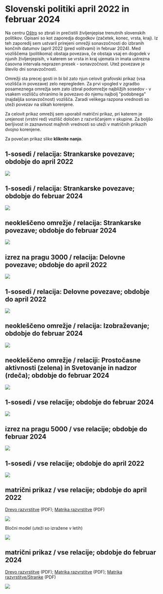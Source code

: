 # Slovenski politiki april 2022 in februar 2024

Na centru [Oštro](https://www.ostro.si/) so zbrali in prečistili življenjepise trenutnih slovenskih politikov. Opisani so kot zaporedja dogodkov (začetek, konec, vrsta, kraj). Iz teh zaporedij sem ustvaril prirejeni omrežji sonavzočnosti do izbranih končnih datumov (april 2022 (pred volitvami) in februar 2024). Med vozliščema (politikoma) obstaja povezava, če obstaja vsaj en dogodek v njunih življenjepisih, v katerem se vrsta in kraj ujemata in imata ustrezna časovna intervala neprazen presek - sonavzočnost. Utež povezave je število dni sonavzočnosti. 

Omrežji sta precej gosti in bi bil zato njun celovit grafovski prikaz (vsa vozlišča in povezave) zelo nepregleden. Za prvi vpogled v zgradbo posameznega omrežja sem zato izbral podomrežje najbližjih sosedov - v vsakem vozlišču ohranimo le povezavo do njemu najbolj "podobnega" (najdaljša sonavzočnost) vozlišča. Zaradi velikega razpona vrednosti so uteži povezav na slikah korenjene. 

Za celovit prikaz omrežij sem uporabil matrični prikaz, pri katerem je urejenost (vrstni red) vozlišč določen z razvrščanjem v skupine.
Za boljšo berljivost in zaznavnost majhnih vrednosti so uteži v matričnih prikazih dvojno korenjene.

Za povečan prikaz slike **kliknite nanjo**.


## 1-sosedi / relacija: Strankarske povezave; obdobje do april 2022
 <img src="https://raw.githubusercontent.com/bavla/TQ/master/trajectories/Feb24/1-neigbApr22Party.svg?sanitize=true">

## 1-sosedi / relacija: Strankarske povezave; obdobje do februar 2024
 <img src="https://raw.githubusercontent.com/bavla/TQ/master/trajectories/Feb24/1-neigbFeb24Party.svg?sanitize=true">

## neokleščeno omrežje / relacija: Strankarske povezave; obdobje do februar 2024
 <img src="https://raw.githubusercontent.com/bavla/TQ/master/trajectories/Feb24/Feb24Party.svg?sanitize=true">

## izrez na pragu 3000 / relacija: Delovne povezave; obdobje do april 2022
 <img src="https://raw.githubusercontent.com/bavla/TQ/master/trajectories/Feb24/cut3000Apr22Work.svg?sanitize=true">

## 1-sosedi / relacija: Delovne povezave; obdobje do april 2022
 <img src="https://raw.githubusercontent.com/bavla/TQ/master/trajectories/Feb24/1-neigbApr22Work.svg?sanitize=true">

## neokleščeno omrežje / relacija: Izobraževanje; obdobje do februar 2024
 <img src="https://raw.githubusercontent.com/bavla/TQ/master/trajectories/Feb24/Feb24Edu.svg?sanitize=true">

## neokleščeno omrežje / relaciji: Prostočasne aktivnosti (zelena) in Svetovanje in nadzor (rdeča); obdobje do februar 2024
 <img src="https://raw.githubusercontent.com/bavla/TQ/master/trajectories/Feb24/Feb24Other.svg?sanitize=true">

## 1-sosedi / vse relacije; obdobje do februar 2024
 <img src="https://raw.githubusercontent.com/bavla/TQ/master/trajectories/Feb24/Feb24All-1.svg?sanitize=true">

## izrez na pragu 5000 / vse relacije; obdobje do februar 2024
 <img src="https://raw.githubusercontent.com/bavla/TQ/master/trajectories/Feb24/Feb24cut5M.svg?sanitize=true">

## 1-sosedi / vse relacije; obdobje do april 2022
 <img src="https://raw.githubusercontent.com/bavla/TQ/master/trajectories/Feb24/1-neigbApr22all.svg?sanitize=true">

## matrični prikaz / vse relacije; obdobje do april 2022
[Drevo razvrstitve](dendro22.pdf) (PDF); [Matrika razvrstitve](matrix22b.pdf) (PDF)

 <img src="https://raw.githubusercontent.com/bavla/TQ/master/trajectories/Feb24/matrix22b.svg?sanitize=true">

Bločni model (uteži so izražene v letih)

 <img src="https://raw.githubusercontent.com/bavla/TQ/master/trajectories/Feb24/BM22y2L.svg?sanitize=true">

## matrični prikaz / vse relacije; obdobje do februar 2024
[Drevo razvrstitve](dendro24.pdf) (PDF); [Matrika razvrstitve](matrix24.pdf) (PDF); [Matrika razvrstitve/Stranke](matrix24col.pdf) (PDF)

 <img src="https://raw.githubusercontent.com/bavla/TQ/master/trajectories/Feb24/matrix24c.svg?sanitize=true">

